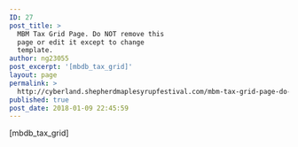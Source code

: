 ```yaml
---
ID: 27
post_title: >
  MBM Tax Grid Page. Do NOT remove this
  page or edit it except to change
  template.
author: ng23055
post_excerpt: '[mbdb_tax_grid]'
layout: page
permalink: >
  http://cyberland.shepherdmaplesyrupfestival.com/mbm-tax-grid-page-do-not-remove-this-page-or-edit-it-except-to-change-template
published: true
post_date: 2018-01-09 22:45:59
---
```

[mbdb_tax_grid]